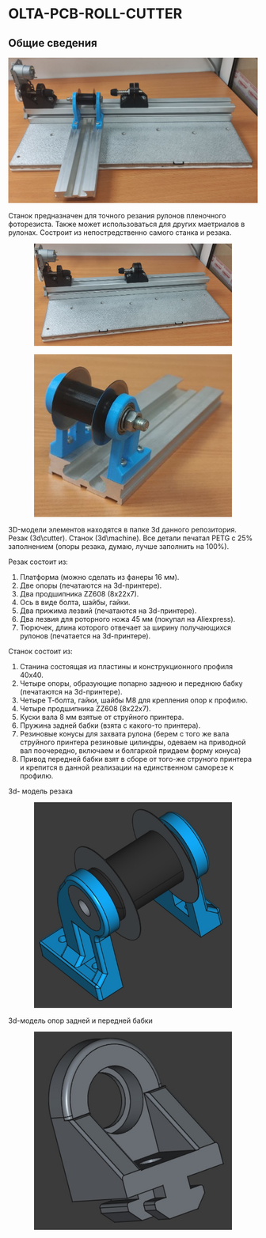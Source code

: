# OLTA-PCB-ROLL-CUTTER
## Общие сведения
<p align="center">
 <img width="700px" src="src/1.jpg" alt="qr"/>
</p>
Станок предназначен для точного резания рулонов пленочного фоторезиста. Также может использоваться для других маетриалов в рулонах.  
Состроит из непостредственно самого станка и резака.
<p align="center">
 <img width="400px" src="src/2.jpg" alt="qr"/>
</p>
<p align="center">
 <img width="400px" src="src/3.jpg" alt="qr"/>
</p>
3D-модели элементов находятся в папке 3d данного репозитория. Резак (3d\cutter). Станок (3d\machine). Все детали печатал PETG с 25% заполнением (опоры резака, думаю, лучше заполнить на 100%).
  
Резак состоит из:
1. Платформа (можно сделать из фанеры 16 мм).
2. Две опоры (печатаются на 3d-принтере).
3. Два продшипника ZZ608 (8x22x7).
4. Ось в виде болта, шайбы, гайки.
5. Два прижима лезвий (печатаются на 3d-принтере).
6. Два лезвия для роторного ножа 45 мм (покупал на Aliexpress).
7. Тюрючек, длина которого отвечает за ширину получающихся рулонов (печатается на 3d-принтере).
  
Станок состоит из:
1. Станина состоящая из пластины и конструкционного профиля 40х40.
2. Четыре опоры, образующие попарно заднюю и переднюю бабку (печатаются на 3d-принтере).
3. Четыре Т-болта, гайки, шайбы М8 для крепления опор к профилю.
4. Четыре продшипника ZZ608 (8x22x7).
5. Куски вала 8 мм взятые от струйного принтера.
6. Пружина задней бабки (взята с какого-то принтера).
7. Резиновые конусы для захвата рулона (берем с того же вала струйного принтера резиновые цилиндры, одеваем на приводной вал поочередно, включаем и болгаркой придаем форму конуса)
8. Привод передней бабки взят в сборе от того-же струного принтера и крепится в данной реализации на единственном саморезе к профилю.

3d- модель резака
<p align="center">
 <img width="400px" src="src/cutter.jpg" alt="qr"/>
</p>

3d-модель опор задней и передней бабки
<p align="center">
 <img width="400px" src="src/support.jpg" alt="qr"/>
</p>
